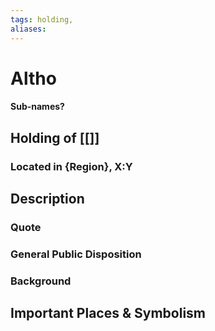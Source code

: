 ```yaml
---
tags: holding,
aliases:
---
```

# Altho
#### Sub-names?
## Holding of [[]]
### Located in {Region}, X:Y
## Description
### Quote

### General Public Disposition

### Background
## Important Places & Symbolism


